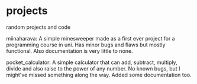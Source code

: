 # projects
random projects and code

miinaharava: A simple minesweeper made as a first ever project for a programming course in uni. 
Has minor bugs and flaws but mostly functional. Also documentation is very little to none.

pocket_calculator: A simple calculator that can add, subtract, multiply, divide and also raise to the power of any number.
No known bugs, but I might've missed something along the way. Added some documentation too.
